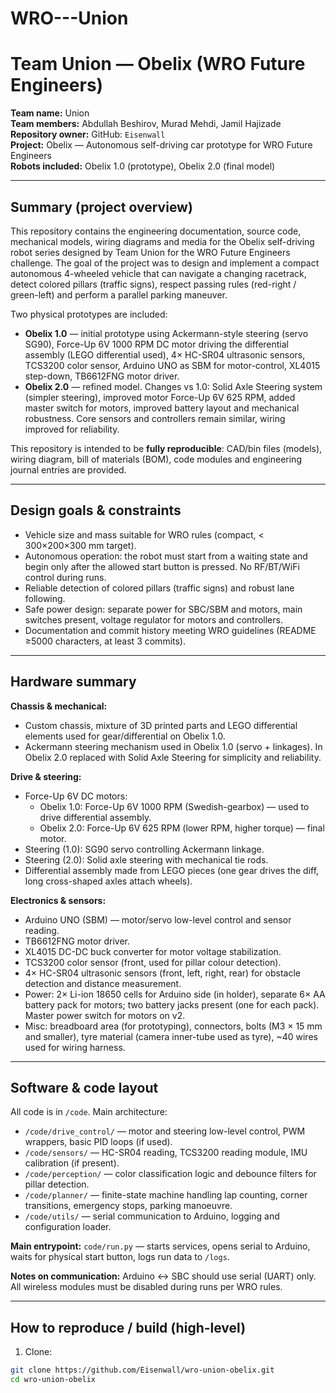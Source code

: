 # WRO---Union
# Team Union — Obelix (WRO Future Engineers)

**Team name:** Union  
**Team members:** Abdullah Beshirov, Murad Mehdi, Jamil Hajizade  
**Repository owner:** GitHub: `Eisenwall`  
**Project:** Obelix — Autonomous self-driving car prototype for WRO Future Engineers  
**Robots included:** Obelix 1.0 (prototype), Obelix 2.0 (final model)

---

## Summary (project overview)

This repository contains the engineering documentation, source code, mechanical models, wiring diagrams and media for the Obelix self-driving robot series designed by Team Union for the WRO Future Engineers challenge. The goal of the project was to design and implement a compact autonomous 4-wheeled vehicle that can navigate a changing racetrack, detect colored pillars (traffic signs), respect passing rules (red-right / green-left) and perform a parallel parking maneuver.

Two physical prototypes are included:
- **Obelix 1.0** — initial prototype using Ackermann-style steering (servo SG90), Force-Up 6V 1000 RPM DC motor driving the differential assembly (LEGO differential used), 4× HC-SR04 ultrasonic sensors, TCS3200 color sensor, Arduino UNO as SBM for motor-control, XL4015 step-down, TB6612FNG motor driver.
- **Obelix 2.0** — refined model. Changes vs 1.0: Solid Axle Steering system (simpler steering), improved motor Force-Up 6V 625 RPM, added master switch for motors, improved battery layout and mechanical robustness. Core sensors and controllers remain similar, wiring improved for reliability.

This repository is intended to be **fully reproducible**: CAD/bin files (models), wiring diagram, bill of materials (BOM), code modules and engineering journal entries are provided.

---

## Design goals & constraints

- Vehicle size and mass suitable for WRO rules (compact, < 300×200×300 mm target).  
- Autonomous operation: the robot must start from a waiting state and begin only after the allowed start button is pressed. No RF/BT/WiFi control during runs.  
- Reliable detection of colored pillars (traffic signs) and robust lane following.  
- Safe power design: separate power for SBC/SBM and motors, main switches present, voltage regulator for motors and controllers.  
- Documentation and commit history meeting WRO guidelines (README ≥5000 characters, at least 3 commits).

---

## Hardware summary

**Chassis & mechanical:**
- Custom chassis, mixture of 3D printed parts and LEGO differential elements used for gear/differential on Obelix 1.0.
- Ackermann steering mechanism used in Obelix 1.0 (servo + linkages). In Obelix 2.0 replaced with Solid Axle Steering for simplicity and reliability.

**Drive & steering:**
- Force-Up 6V DC motors:
  - Obelix 1.0: Force-Up 6V 1000 RPM (Swedish-gearbox) — used to drive differential assembly.
  - Obelix 2.0: Force-Up 6V 625 RPM (lower RPM, higher torque) — final motor.
- Steering (1.0): SG90 servo controlling Ackermann linkage.
- Steering (2.0): Solid axle steering with mechanical tie rods.
- Differential assembly made from LEGO pieces (one gear drives the diff, long cross-shaped axles attach wheels).

**Electronics & sensors:**
- Arduino UNO (SBM) — motor/servo low-level control and sensor reading.
- TB6612FNG motor driver.
- XL4015 DC-DC buck converter for motor voltage stabilization.
- TCS3200 color sensor (front, used for pillar colour detection).
- 4× HC-SR04 ultrasonic sensors (front, left, right, rear) for obstacle detection and distance measurement.
- Power: 2× Li-ion 18650 cells for Arduino side (in holder), separate 6× AA battery pack for motors; two battery jacks present (one for each pack). Master power switch for motors on v2.
- Misc: breadboard area (for prototyping), connectors, bolts (M3 × 15 mm and smaller), tyre material (camera inner-tube used as tyre), ~40 wires used for wiring harness.

---

## Software & code layout

All code is in `/code`. Main architecture:
- `/code/drive_control/` — motor and steering low-level control, PWM wrappers, basic PID loops (if used).
- `/code/sensors/` — HC-SR04 reading, TCS3200 reading module, IMU calibration (if present).
- `/code/perception/` — color classification logic and debounce filters for pillar detection.
- `/code/planner/` — finite-state machine handling lap counting, corner transitions, emergency stops, parking manoeuvre.
- `/code/utils/` — serial communication to Arduino, logging and configuration loader.

**Main entrypoint:** `code/run.py` — starts services, opens serial to Arduino, waits for physical start button, logs run data to `/logs`.

**Notes on communication:** Arduino <-> SBC should use serial (UART) only. All wireless modules must be disabled during runs per WRO rules.

---

## How to reproduce / build (high-level)

1. Clone:
```bash
git clone https://github.com/Eisenwall/wro-union-obelix.git
cd wro-union-obelix
